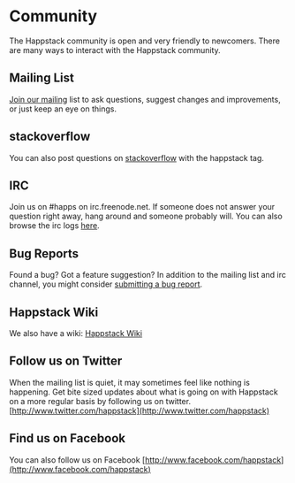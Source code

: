 Community
=========

The Happstack community is open and very friendly to newcomers. There are many ways to interact with the Happstack community.

Mailing List
------------

[Join our mailing](https://groups.google.com/group/HAppS) list to ask questions, suggest changes and improvements, or just keep an eye on things.

stackoverflow
-------------

You can also post questions on [stackoverflow](http://stackoverflow.com/tags/happstack) with the happstack tag.

IRC
---

Join us on #happs on irc.freenode.net. If someone does not answer your question right away, hang around and someone probably will. You can also browse the irc logs [here](http://happstack.com/irc-logs/).

Bug Reports
-----------

Found a bug? Got a feature suggestion? In addition to the mailing list and irc channel, you might consider [submitting a bug report](http://code.google.com/p/happstack/issues/list).

Happstack Wiki
--------------

We also have a wiki: [Happstack Wiki](http://code.google.com/p/happstack/w/list)

Follow us on Twitter
--------------------

When the mailing list is quiet, it may sometimes feel like nothing is happening. Get bite sized updates about what is going on with Happstack on a more regular basis by following us on twitter. [http://www.twitter.com/happstack](http://www.twitter.com/happstack)

Find us on Facebook
-------------------

You can also follow us on Facebook [http://www.facebook.com/happstack](http://www.facebook.com/happstack)